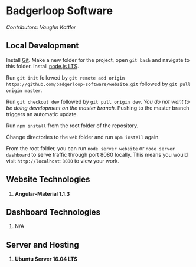 # Badgerloop Software

*Contributors: Vaughn Kottler*

## Local Development

Install [Git](https://git-scm.com/). Make a new folder for the project, open `git bash` and navigate to this folder. Install [node.js LTS](https://nodejs.org/en/).

Run `git init` followed by `git remote add origin https://github.com/badgerloop-software/website.git` followed by `git pull origin master`.

Run `git checkout dev` followed by `git pull origin dev`. *You do not want to be doing development on the master branch.* Pushing to the master branch triggers an automatic update.

Run `npm install` from the root folder of the repository.

Change directories to the `web` folder and run `npm install` again.

From the root folder, you can run `node server website` or `node server dashboard` to serve traffic through port 8080 locally. This means you would visit `http://localhost:8080` to view your work.

## Website Technologies

1. **Angular-Material 1.1.3**

## Dashboard Technologies

1. N/A

## Server and Hosting

1. **Ubuntu Server 16.04 LTS**
